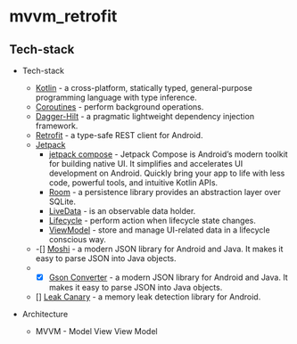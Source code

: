 # mvvm_retrofit

## Tech-stack

* Tech-stack
    * [Kotlin](https://kotlinlang.org/) - a cross-platform, statically typed, general-purpose programming language with type inference.
    * [Coroutines](https://kotlinlang.org/docs/reference/coroutines-overview.html) - perform background operations.
    * [Dagger-Hilt](https://developer.android.com/training/dependency-injection/hilt-android) - a pragmatic lightweight dependency injection framework.
    * [Retrofit](https://square.github.io/retrofit/) - a type-safe REST client for Android.
    * [Jetpack](https://developer.android.com/jetpack)
        * [jetpack compose](https://developer.android.com/jetpack/compose) - Jetpack Compose is Android’s modern toolkit for building native UI. It simplifies and accelerates UI development on Android. Quickly bring your app to life with less code, powerful tools, and intuitive Kotlin APIs. 
        * [Room](https://developer.android.com/topic/libraries/architecture/room) - a persistence library provides an abstraction layer over SQLite.
        * [LiveData](https://developer.android.com/topic/libraries/architecture/livedata) - is an observable data holder.
        * [Lifecycle](https://developer.android.com/topic/libraries/architecture/lifecycle) - perform action when lifecycle state changes.
        * [ViewModel](https://developer.android.com/topic/libraries/architecture/viewmodel) - store and manage UI-related data in a lifecycle conscious way.
    * -[] [Moshi](https://github.com/square/moshi) - a modern JSON library for Android and Java. It makes it easy to parse JSON into Java objects.
    * -[X] [Gson Converter](https://github.com/square/moshi) - a modern JSON library for Android and Java. It makes it easy to parse JSON into Java objects.
    * [] [Leak Canary](https://github.com/square/leakcanary) - a memory leak detection library for Android.

* Architecture
    * MVVM - Model View View Model
